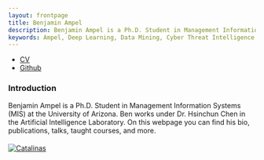 ```yaml
---
layout: frontpage
title: Benjamin Ampel
description: Benjamin Ampel is a Ph.D. Student in Management Information Systems (MIS) at the University of Arizona. Ben works under Dr. Hsinchun Chen in the Artificial Intelligence Laboratory.
keywords: Ampel, Deep Learning, Data Mining, Cyber Threat Intelligence
---
```


<div class="navbar">
  <div class="navbar-inner">
      <ul class="nav">
          <li><a href="{{ BASE_PATH }}/BAmpel Academic CV.pdf">CV</a></li>
          <li><a href="https://github.com/BenAmpel">Github</a></li>
      </ul>
  </div>
</div>

### Introduction
Benjamin Ampel is a Ph.D. Student in Management Information Systems (MIS) at the University of Arizona. Ben works under Dr. Hsinchun Chen in the Artificial Intelligence Laboratory. On this webpage you can find his bio, publications, talks, taught courses, and more.

<div class="container">
<h4><a name="contact"></a></h4>
  <div class="row-fluid">
    <div class="span2">
          <a href="../pics/Capture.PNG">
              <img src="../pics/Capture.PNG" max-width: 100%; height: auto;
                    title="Catalinas" alt="Catalinas"/></a>
    </div>
  </div>
</div>
